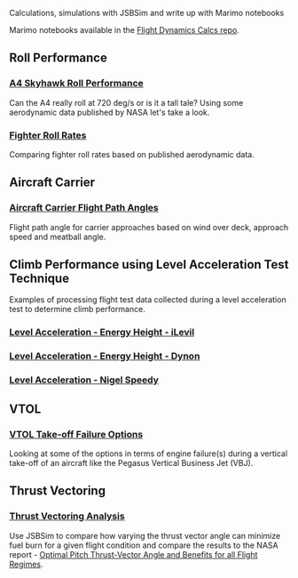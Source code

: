 Calculations, simulations with JSBSim and write up with Marimo notebooks

Marimo notebooks available in the [Flight Dynamics Calcs repo](https://github.com/seanmcleod70/FlightDynamicsCalcs).

## Roll Performance

### [A4 Skyhawk Roll Performance](A4SkyhawkRollPerformance.html)

Can the A4 really roll at 720 deg/s or is it a tall tale? Using some aerodynamic data published by NASA let's take a look.

### [Fighter Roll Rates](FighterRollRates.html)

Comparing fighter roll rates based on published aerodynamic data.
 
## Aircraft Carrier

### [Aircraft Carrier Flight Path Angles](AircraftCarrierFlightPathAngles.html)

Flight path angle for carrier approaches based on wind over deck, approach speed and meatball angle.

## Climb Performance using Level Acceleration Test Technique

Examples of processing flight test data collected during a level acceleration test to determine climb performance.

### [Level Acceleration - Energy Height - iLevil](LevelAccelerationEnergyHeightiLevil.html)

### [Level Acceleration - Energy Height - Dynon](LevelAccelerationEnergyHeightDynon.html)

### [Level Acceleration - Nigel Speedy](LevelAccelerationNigelSpeedy.html)

## VTOL

### [VTOL Take-off Failure Options](VTOLTake-offFailureOptions.html)

Looking at some of the options in terms of engine failure(s) during a vertical take-off of an aircraft like the Pegasus Vertical Business Jet (VBJ).

## Thrust Vectoring

### [Thrust Vectoring Analysis](ThrustVectoringAnalysis.html)

Use JSBSim to compare how varying the thrust vector angle can minimize fuel burn for a given flight condition and compare the results to the 
NASA report - [Optimal Pitch Thrust-Vector Angle and Benefits for all Flight Regimes](https://ntrs.nasa.gov/api/citations/20000034897/downloads/20000034897.pdf).
